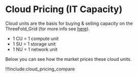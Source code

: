 # Cloud Pricing (IT Capacity)

Cloud units are the basis for buying & selling capacity on the ThreeFold_Grid (for more info see [here](cloud_units)).

- 1 CU = 1 compute unit
- 1 SU = 1 storage unit
- 1 NU = 1 network unit

Below you can see how the market prices these cloud units.

!!!include:cloud_pricing_compare